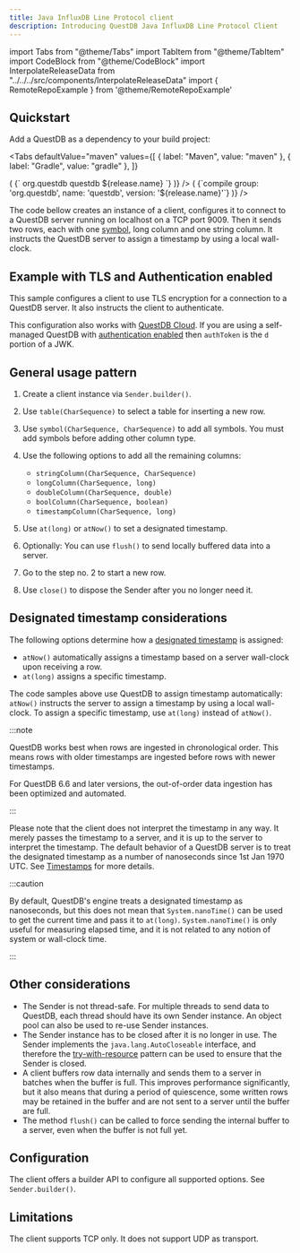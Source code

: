 ```yaml
---
title: Java InfluxDB Line Protocol client
description: Introducing QuestDB Java InfluxDB Line Protocol Client
---
```


<!-- prettier-ignore-start -->

import Tabs from "@theme/Tabs"
import TabItem from "@theme/TabItem"
import CodeBlock from "@theme/CodeBlock"
import InterpolateReleaseData from "../../../src/components/InterpolateReleaseData"
import { RemoteRepoExample } from '@theme/RemoteRepoExample'

<!-- prettier-ignore-end -->

## Quickstart

Add a QuestDB as a dependency to your build project:

<!-- prettier-ignore-start -->

<Tabs
  defaultValue="maven"
  values={[
    { label: "Maven", value: "maven" },
    { label: "Gradle", value: "gradle" },
  ]}
>
  <TabItem value="maven">
    <InterpolateReleaseData
      renderText={(release) => (
        <CodeBlock className="language-xml">
          {`<dependency>
  <groupId>org.questdb</groupId>
  <artifactId>questdb</artifactId>
  <version>${release.name}</version>
</dependency>`}
        </CodeBlock>
      )}
    />
  </TabItem>
  <TabItem value="gradle">
    <InterpolateReleaseData
      renderText={(release) => (
        <CodeBlock className="language-text">
          {`compile group: 'org.questdb', name: 'questdb', version: '${release.name}'`}
        </CodeBlock>
      )}
    />
  </TabItem>
</Tabs>

<!-- prettier-ignore-end -->


The code bellow creates an instance of a client, configures it to connect to a
QuestDB server running on localhost on a TCP port 9009. Then it sends two rows,
each with one [symbol](/docs/concept/symbol/), long column and one string
column. It instructs the QuestDB server to assign a timestamp by using a local
wall-clock.

<RemoteRepoExample name="ilp" lang="java" header={false} />

## Example with TLS and Authentication enabled

This sample configures a client to use TLS encryption for a connection to a
QuestDB server. It also instructs the client to authenticate.

<RemoteRepoExample name="ilp-auth-tls" lang="java" header={false} />

This configuration also works with [QuestDB Cloud](https://questdb.io/cloud/).
If you are using a self-managed QuestDB with
[authentication enabled](/docs/reference/api/ilp/authenticate/) then `authToken`
is the `d` portion of a JWK.

## General usage pattern

1. Create a client instance via `Sender.builder()`.
2. Use `table(CharSequence)` to select a table for inserting a new row.
3. Use `symbol(CharSequence, CharSequence)` to add all symbols. You must add
   symbols before adding other column type.
4. Use the following options to add all the remaining columns:

   - `stringColumn(CharSequence, CharSequence)`
   - `longColumn(CharSequence, long)`
   - `doubleColumn(CharSequence, double)`
   - `boolColumn(CharSequence, boolean)`
   - `timestampColumn(CharSequence, long)`

5. Use `at(long)` or `atNow()` to set a designated timestamp.
6. Optionally: You can use `flush()` to send locally buffered data into a
   server.
7. Go to the step no. 2 to start a new row.
8. Use `close()` to dispose the Sender after you no longer need it.

## Designated timestamp considerations

The following options determine how a
[designated timestamp](/docs/concept/designated-timestamp/) is assigned:

- `atNow()` automatically assigns a timestamp based on a server wall-clock upon
  receiving a row.
- `at(long)` assigns a specific timestamp.

The code samples above use QuestDB to assign timestamp automatically: `atNow()`
instructs the server to assign a timestamp by using a local wall-clock. To
assign a specific timestamp, use `at(long)` instead of `atNow()`.

:::note

QuestDB works best when rows are ingested in chronological order. This means
rows with older timestamps are ingested before rows with newer timestamps.

For QuestDB 6.6 and later versions, the out-of-order data ingestion has been optimized and automated.



:::

Please note that the client does not interpret the timestamp in any way. It
merely passes the timestamp to a server, and it is up to the server to interpret
the timestamp. The default behavior of a QuestDB server is to treat the
designated timestamp as a number of nanoseconds since 1st Jan 1970 UTC. See
[Timestamps](/docs/develop/insert-data/#timestamps) for more details.

:::caution

By default, QuestDB's engine treats a designated timestamp as nanoseconds, but
this does not mean that `System.nanoTime()` can be used to get the current time
and pass it to `at(long)`. `System.nanoTime()` is only useful for measuring
elapsed time, and it is not related to any notion of system or wall-clock time.

:::

## Other considerations

- The Sender is not thread-safe. For multiple threads to send data to QuestDB,
  each thread should have its own Sender instance. An object pool can also be
  used to re-use Sender instances.
- The Sender instance has to be closed after it is no longer in use. The Sender
  implements the `java.lang.AutoCloseable` interface, and therefore the
  [try-with-resource](https://docs.oracle.com/javase/tutorial/essential/exceptions/tryResourceClose.html)
  pattern can be used to ensure that the Sender is closed.
- A client buffers row data internally and sends them to a server in batches
  when the buffer is full. This improves performance significantly, but it also
  means that during a period of quiescence, some written rows may be retained in
  the buffer and are not sent to a server until the buffer are full.
- The method `flush()` can be called to force sending the internal buffer to a
  server, even when the buffer is not full yet.

## Configuration

The client offers a builder API to configure all supported options. See
`Sender.builder()`.

## Limitations

The client supports TCP only. It does not support UDP as transport.
